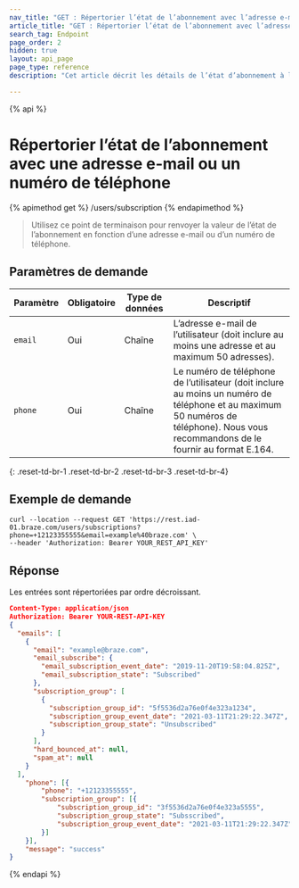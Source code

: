 ```yaml
---
nav_title: "GET : Répertorier l’état de l’abonnement avec l’adresse e-mail ou le numéro de téléphone"
article_title: "GET : Répertorier l’état de l’abonnement avec l’adresse e-mail ou le numéro de téléphone"
search_tag: Endpoint
page_order: 2
hidden: true
layout: api_page
page_type: reference
description: "Cet article décrit les détails de l’état d’abonnement à la liste avec une adresse e-mail ou un point de terminaison Braze de numéro de téléphone."

---
```

{% api %}
# Répertorier l’état de l’abonnement avec une adresse e-mail ou un numéro de téléphone
{% apimethod get %}
/users/subscription
{% endapimethod %}

> Utilisez ce point de terminaison pour renvoyer la valeur de l’état de l’abonnement en fonction d’une adresse e-mail ou d’un numéro de téléphone.

## Paramètres de demande

| Paramètre | Obligatoire | Type de données | Descriptif |
| --- | --- | --- | --- |
| `email` | Oui | Chaîne | L’adresse e-mail de l’utilisateur (doit inclure au moins une adresse et au maximum 50 adresses). |
| `phone` | Oui | Chaîne | Le numéro de téléphone de l’utilisateur (doit inclure au moins un numéro de téléphone et au maximum 50 numéros de téléphone). Nous vous recommandons de le fournir au format E.164\. |
{: .reset-td-br-1 .reset-td-br-2 .reset-td-br-3  .reset-td-br-4}

## Exemple de demande
```
curl --location --request GET 'https://rest.iad-01.braze.com/users/subscriptions?phone=+12123355555&email=example%40braze.com' \
--header 'Authorization: Bearer YOUR_REST_API_KEY'
```

## Réponse

Les entrées sont répertoriées par ordre décroissant.

```json
Content-Type: application/json
Authorization: Bearer YOUR-REST-API-KEY
{
  "emails": [
    {
      "email": "example@braze.com",
      "email_subscribe": {
        "email_subscription_event_date": "2019-11-20T19:58:04.825Z",
        "email_subscription_state": "Subscribed"
      },
      "subscription_group": [
        {
          "subscription_group_id": "5f5536d2a76e0f4e323a1234",
          "subscription_group_event_date": "2021-03-11T21:29:22.347Z",
          "subscription_group_state": "Unsubscribed"
        }
      ],
      "hard_bounced_at": null,
      "spam_at": null
    }
  ],
	"phone": [{
		"phone": "+12123355555",
		"subscription_group": [{
			"subscription_group_id": "3f5536d2a76e0f4e323a5555",
			"subscription_group_state": "Subsscribed",
			"subscription_group_event_date": "2021-03-11T21:29:22.347Z"
		}]
	}],
	"message": "success"
}
```

{% endapi %}